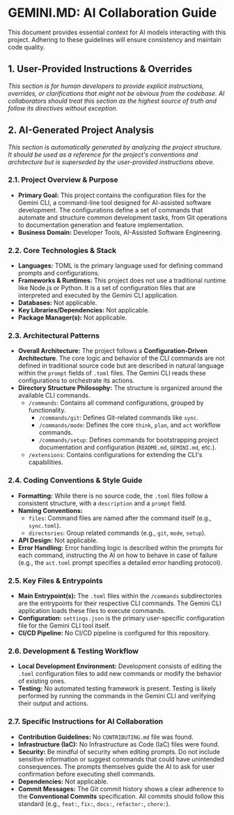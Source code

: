 # GEMINI.MD: AI Collaboration Guide

This document provides essential context for AI models interacting with this project. Adhering to these guidelines will ensure consistency and maintain code quality.

## 1. User-Provided Instructions & Overrides

_This section is for human developers to provide explicit instructions, overrides, or clarifications that might not be obvious from the codebase. AI collaborators should treat this section as the highest source of truth and follow its directives without exception._

[//]: # (USER_SECTION_START)
<!--
Add your project-specific instructions, rules, and overrides here.
For example:
- "Always use tabs, not spaces."
- "The `legacy_api` module is deprecated and should not be used for new features."
- "All new backend services must be written in Go."
- "Before committing, run `npm run lint:fix`."
-->
[//]: # (USER_SECTION_END)

## 2. AI-Generated Project Analysis

_This section is automatically generated by analyzing the project structure. It should be used as a reference for the project's conventions and architecture but is superseded by the user-provided instructions above._

### 2.1. Project Overview & Purpose

*   **Primary Goal:** This project contains the configuration files for the Gemini CLI, a command-line tool designed for AI-assisted software development. The configurations define a set of commands that automate and structure common development tasks, from Git operations to documentation generation and feature implementation.
*   **Business Domain:** Developer Tools, AI-Assisted Software Engineering.

### 2.2. Core Technologies & Stack

*   **Languages:** TOML is the primary language used for defining command prompts and configurations.
*   **Frameworks & Runtimes:** This project does not use a traditional runtime like Node.js or Python. It is a set of configuration files that are interpreted and executed by the Gemini CLI application.
*   **Databases:** Not applicable.
*   **Key Libraries/Dependencies:** Not applicable.
*   **Package Manager(s):** Not applicable.

### 2.3. Architectural Patterns

*   **Overall Architecture:** The project follows a **Configuration-Driven Architecture**. The core logic and behavior of the CLI commands are not defined in traditional source code but are described in natural language within the `prompt` fields of `.toml` files. The Gemini CLI reads these configurations to orchestrate its actions.
*   **Directory Structure Philosophy:** The structure is organized around the available CLI commands.
    *   `/commands`: Contains all command configurations, grouped by functionality.
        *   `/commands/git`: Defines Git-related commands like `sync`.
        *   `/commands/mode`: Defines the core `think`, `plan`, and `act` workflow commands.
        *   `/commands/setup`: Defines commands for bootstrapping project documentation and configuration (`README.md`, `GEMINI.md`, etc.).
    *   `/extensions`: Contains configurations for extending the CLI's capabilities.

### 2.4. Coding Conventions & Style Guide

*   **Formatting:** While there is no source code, the `.toml` files follow a consistent structure, with a `description` and a `prompt` field.
*   **Naming Conventions:**
    *   `files`: Command files are named after the command itself (e.g., `sync.toml`).
    *   `directories`: Group related commands (e.g., `git`, `mode`, `setup`).
*   **API Design:** Not applicable.
*   **Error Handling:** Error handling logic is described within the prompts for each command, instructing the AI on how to behave in case of failure (e.g., the `act.toml` prompt specifies a detailed error handling protocol).

### 2.5. Key Files & Entrypoints

*   **Main Entrypoint(s):** The `.toml` files within the `/commands` subdirectories are the entrypoints for their respective CLI commands. The Gemini CLI application loads these files to execute commands.
*   **Configuration:** `settings.json` is the primary user-specific configuration file for the Gemini CLI tool itself.
*   **CI/CD Pipeline:** No CI/CD pipeline is configured for this repository.

### 2.6. Development & Testing Workflow

*   **Local Development Environment:** Development consists of editing the `.toml` configuration files to add new commands or modify the behavior of existing ones.
*   **Testing:** No automated testing framework is present. Testing is likely performed by running the commands in the Gemini CLI and verifying their output and actions.

### 2.7. Specific Instructions for AI Collaboration

*   **Contribution Guidelines:** No `CONTRIBUTING.md` file was found.
*   **Infrastructure (IaC):** No Infrastructure as Code (IaC) files were found.
*   **Security:** Be mindful of security when editing prompts. Do not include sensitive information or suggest commands that could have unintended consequences. The prompts themselves guide the AI to ask for user confirmation before executing shell commands.
*   **Dependencies:** Not applicable.
*   **Commit Messages:** The Git commit history shows a clear adherence to the **Conventional Commits** specification. All commits should follow this standard (e.g., `feat:`, `fix:`, `docs:`, `refactor:`, `chore:`).
